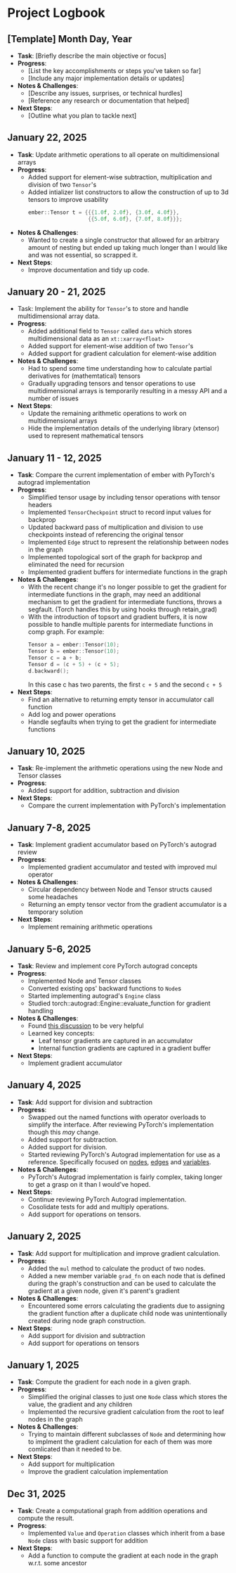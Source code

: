 # Project Logbook

## [Template] Month Day, Year
- **Task**: [Briefly describe the main objective or focus]
- **Progress**:  
  - [List the key accomplishments or steps you've taken so far]
  - [Include any major implementation details or updates]
- **Notes & Challenges**:  
  - [Describe any issues, surprises, or technical hurdles]
  - [Reference any research or documentation that helped]
- **Next Steps**:  
  - [Outline what you plan to tackle next]

## January 22, 2025
- **Task**: Update arithmetic operations to all operate on multidimensional arrays
- **Progress**:  
  - Added support for element-wise subtraction, multiplication and division of two `Tensor`'s
  - Added intializer list constructors to allow the construction of up to 3d tensors to improve usability
    ```c++
    ember::Tensor t = {{{1.0f, 2.0f}, {3.0f, 4.0f}},
                       {{5.0f, 6.0f}, {7.0f, 8.0f}}};
    ```
- **Notes & Challenges**:  
  - Wanted to create a single constructor that allowed for an arbitrary amount of nesting but ended up taking much longer than I would like and was not essential, so scrapped it.
- **Next Steps**:  
  - Improve documentation and tidy up code.

## January 20 - 21, 2025
- Task: Implement the ability for `Tensor`'s to store and handle multidimensional array data.
- **Progress**:  
  - Added additional field to `Tensor` called `data` which stores multidimensional data as an `xt::xarray<float>`
  - Added support for element-wise addition of two `Tensor`'s
  - Added support for gradient calculation for element-wise addition 
- **Notes & Challenges**:  
  - Had to spend some time understanding how to calculate partial derivatives for (mathemtatical) tensors 
  - Gradually upgrading tensors and tensor operations to use multidimensional arrays is temporarily resulting in a messy API and a number of issues 
- **Next Steps**:  
  - Update the remaining arithmetic operations to work on multidimensional arrays
  - Hide the implementation details of the underlying library (xtensor) used to represent mathematical tensors

## January 11 - 12, 2025
- **Task**: Compare the current implementation of ember with PyTorch's autograd implementation
- **Progress**:  
  - Simplified tensor usage by including tensor operations with tensor headers
  - Implemented `TensorCheckpoint` struct to record input values for backprop
  - Updated backward pass of multiplication and division to use checkpoints instead of referencing the original tensor 
  - Implemented `Edge` struct to represent the relationship between nodes in the graph
  - Implemented topological sort of the graph for backprop and eliminated the need for recursion
  - Implemented gradient buffers for intermediate functions in the graph
- **Notes & Challenges**: 
  - With the recent change it's no longer possible to get the gradient for intermediate functions in the graph, may need an additional mechanism to get the gradient for intermediate functions, throws a segfault. (Torch handles this by using hooks through retain_grad)
  - With the introduction of topsort and gradient buffers, it is now possible to handle multiple parents for intermediate functions in comp graph. For example:
    ```c++
    Tensor a = ember::Tensor(10);
    Tensor b = ember::Tensor(10);
    Tensor c = a + b;
    Tensor d = (c + 5) + (c + 5);
    d.backward();
    ```
    In this case c has two parents, the first `c + 5` and the second `c + 5`
- **Next Steps**:  
  - Find an alternative to returning empty tensor in accumulator call function 
  - Add log and power operations 
  - Handle segfaults when trying to get the gradient for intermediate functions

## January 10, 2025
- **Task**: Re-implement the arithmetic operations using the new Node and Tensor classes
- **Progress**:  
  - Added support for addition, subtraction and division
- **Next Steps**:  
  - Compare the current implementation with PyTorch's implementation

## January 7-8, 2025
- **Task**: Implement gradient accumulator based on PyTorch's autograd review
- **Progress**:  
  - Implemented gradient accumulator and tested with improved mul operator
- **Notes & Challenges**: 
  - Circular dependency between Node and Tensor structs caused some headaches
  - Returning an empty tensor vector from the gradient accumulator is a temporary solution
- **Next Steps**:  
  - Implement remaining arithmetic operations

## January 5-6, 2025
- **Task**: Review and implement core PyTorch autograd concepts
- **Progress**:  
  - Implemented Node and Tensor classes
  - Converted existing ops' backward functions to `Node`s
  - Started implementing autograd's `Engine` class
  - Studied torch::autograd::Engine::evaluate_function for gradient handling
- **Notes & Challenges**: 
  - Found [this discussion](https://dev-discuss.pytorch.org/t/how-to-read-the-autograd-codebase/383?utm_source=chatgpt.com) to be very helpful
  - Learned key concepts:
    - Leaf tensor gradients are captured in an accumulator
    - Internal function gradients are captured in a gradient buffer
- **Next Steps**:  
  - Implement gradient accumulator

## January 4, 2025
- **Task**: Add support for division and subtraction 
- **Progress**:  
  - Swapped out the named functions with operator overloads to simplify the interface. After reviewing PyTorch's implementation though this _may_ change.
  - Added support for subtraction.
  - Added support for division.
  - Started reviewing PyTorch's Autograd implementation for use as a reference. Specifically focused on [nodes](https://github.com/pytorch/pytorch/blob/main/torch/csrc/autograd/function.cpp), [edges](https://github.com/pytorch/pytorch/blob/main/torch/csrc/autograd/edge.h) and [variables](https://github.com/pytorch/pytorch/blob/main/torch/csrc/autograd/variable.cpp).
- **Notes & Challenges**: 
  - PyTorch's Autograd implementation is fairly complex, taking longer to get a grasp on it than I would've hoped.
- **Next Steps**:  
  - Continue reviewing PyTorch Autograd implementation.
  - Cosolidate tests for add and multiply operations.
  - Add support for operations on tensors.

## January 2, 2025
- **Task**: Add support for multiplication and improve gradient calculation.
- **Progress**:  
  - Added the `mul` method to calculate the product of two nodes.
  - Added a new member variable `grad_fn` on each node that is defined during the graph's construction and can be used to calculate the gradient at a given node, given it's parent's gradient
- **Notes & Challenges**:  
  - Encountered some errors calculating the gradients due to assigning the gradient function after a duplicate child node was unintentionally created during node graph construction.
- **Next Steps**:  
  - Add support for division and subtraction 
  - Add support for operations on tensors

## January 1, 2025
- **Task**: Compute the gradient for each node in a given graph.
- **Progress**:  
  - Simplified the original classes to just one `Node` class which stores the value, the gradient and any children
  - Implemented the recursive gradient calculation from the root to leaf nodes in the graph
- **Notes & Challenges**:  
  - Trying to maintain different subclasses of `Node` and determining how to implment the gradient calculation for each of them was more comlicated than it needed to be.
- **Next Steps**:  
  - Add support for multiplication 
  - Improve the gradient calculation implementation

## Dec 31, 2025
- **Task**: Create a computational graph from addition operations and compute the result.
- **Progress**:  
  - Implemented `Value` and `Operation` classes which inherit from a base `Node` class with basic support for addition 
- **Next Steps**:  
  - Add a function to compute the gradient at each node in the graph w.r.t. some ancestor
